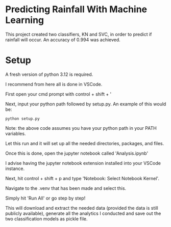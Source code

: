 # Predicting Rainfall With Machine Learning
 This project created two classifiers, KN and SVC, in order to predict if rainfall will occur. An accuracy of 0.994 was achieved.

# Setup
A fresh version of python 3.12 is required. 

I recommend from here all is done in VSCode.

First open your cmd prompt with control + shift + '

Next, input your python path followed by setup.py. An example of this would be:

<code>python setup.py</code>

Note: the above code assumes you have your python path in your PATH variables. 

Let this run and it will set up all the needed directories, packages, and files.

Once this is done, open the jupyter notebook called 'Analysis.ipynb'

I advise having the jupyter notebook extension installed into your VSCode instance.

Next, hit control + shift + p and type 'Notebook: Select Notebook Kernel'.

Navigate to the .venv that has been made and select this.

Simply hit 'Run All' or go step by step!

This will download and extract the needed data (provided the data is still publicly available), generate all the analytics I conducted and save out the two classification models as pickle file.